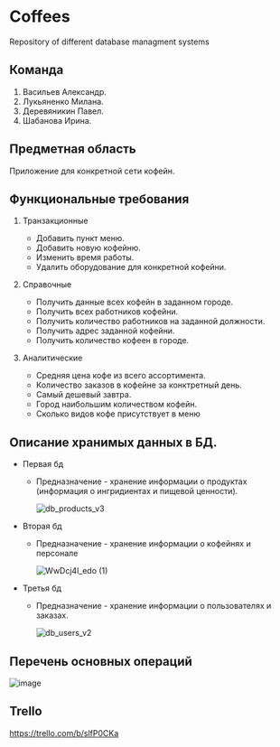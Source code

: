 # Coffees
Repository of different database managment systems

## Команда
1. Васильев Александр.
2. Лукьяненко Милана.
3. Деревяникин Павел.
4. Шабанова Ирина.

## Предметная область
Приложение для конкретной сети кофейн.

## Функциональные требования
1. Транзакционные
   - Добавить пункт меню.
   - Добавить новую кофейню.
   - Изменить время работы.
   - Удалить оборудование для конкретной кофейни.

2. Справочные
   - Получить данные всех кофейн в заданном городе.
   - Получить всех работников кофейни.
   - Получить количество работников на заданной должности.
   - Получить адрес заданной кофейни.
   - Получить количество кофеен в городе.
   
3. Аналитические
   - Средняя цена кофе из всего ассортимента.
   - Количество заказов в кофейне за конктретный день.
   - Самый дешевый завтра.
   - Город наибольшим количеством кофейн.
   - Сколько видов кофе присутствует в меню

## Описание хранимых данных в БД.
  - Первая бд  
    
    - Предназначение - хранение информации о продуктах (информация о ингридиентах и пищевой ценности).
  
      ![db_products_v3](https://user-images.githubusercontent.com/66141673/112900456-358c4980-90ec-11eb-8ece-ff67e5bc1375.png)
  
  - Вторая бд
  
    - Предназначение - хранение информации о кофейнях и персонале
  
      ![WwDcj4l_edo (1)](https://user-images.githubusercontent.com/57771719/111890171-06911c00-89f8-11eb-8c67-cfc7abc93f91.jpg)
    
  - Третья бд
  
    - Предназначение - хранение информации о пользователях и заказах.
  
      ![db_users_v2](https://user-images.githubusercontent.com/66141673/112721953-cd850a00-8f17-11eb-86e0-2c3db9cb4bc0.png)

## Перечень основных операций
![image](https://user-images.githubusercontent.com/57771719/111890448-786a6500-89fa-11eb-971e-5926f2a760cc.png)

## Trello
   https://trello.com/b/slfP0CKa
